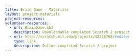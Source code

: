 ```yaml
---
title: Brain Game - Materials
layout: project-materials
project-resources: 
volunteer-resources:
  - url: BrainGame.sb2
    description: Downloadable completed Scratch 2 project
  - url: http://scratch.mit.edu/projects/42225768/#editor
    type: link
    description: Online completed Scratch 2 project
---
```

